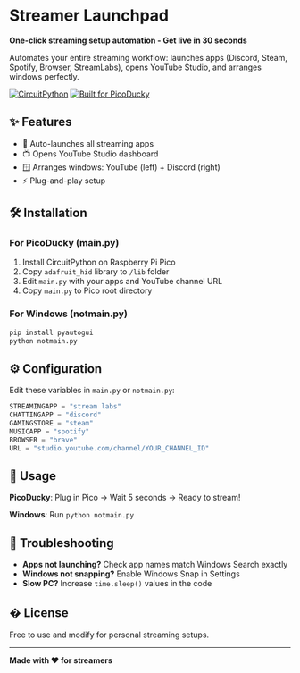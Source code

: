 # Streamer Launchpad
  
**One-click streaming setup automation - Get live in 30 seconds**

Automates your entire streaming workflow: launches apps (Discord, Steam, Spotify, Browser, StreamLabs), opens YouTube Studio, and arranges windows perfectly.

[![CircuitPython](https://img.shields.io/badge/CircuitPython-Compatible-purple.svg)](https://circuitpython.org/)
[![Built for PicoDucky](https://img.shields.io/badge/Built%20for-PicoDucky-purple)](https://picoducky.hackclub.com/)

## ✨ Features

- 🚀 Auto-launches all streaming apps
- 📺 Opens YouTube Studio dashboard
- 🪟 Arranges windows: YouTube (left) + Discord (right)
- ⚡ Plug-and-play setup

## 🛠️ Installation

### For PicoDucky (main.py)

1. Install CircuitPython on Raspberry Pi Pico
2. Copy `adafruit_hid` library to `/lib` folder
3. Edit `main.py` with your apps and YouTube channel URL
4. Copy `main.py` to Pico root directory

### For Windows (notmain.py)

```bash
pip install pyautogui
python notmain.py
```

## ⚙️ Configuration

Edit these variables in `main.py` or `notmain.py`:

```python
STREAMINGAPP = "stream labs"
CHATTINGAPP = "discord"
GAMINGSTORE = "steam"
MUSICAPP = "spotify"
BROWSER = "brave"
URL = "studio.youtube.com/channel/YOUR_CHANNEL_ID"
```

## 📖 Usage

**PicoDucky**: Plug in Pico → Wait 5 seconds → Ready to stream!

**Windows**: Run `python notmain.py`

## 🔧 Troubleshooting

- **Apps not launching?** Check app names match Windows Search exactly
- **Windows not snapping?** Enable Windows Snap in Settings
- **Slow PC?** Increase `time.sleep()` values in the code

## � License

Free to use and modify for personal streaming setups.

---

**Made with ❤️ for streamers**
